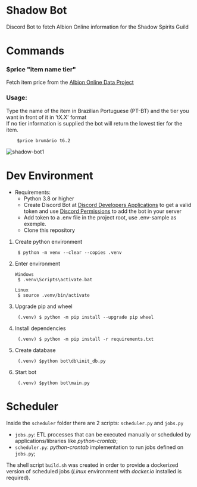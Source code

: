 # Shadow Bot
Discord Bot to fetch Albion Online information for the Shadow Spirits Guild 

# Commands
### $price "item name tier"

Fetch item price from the [Albion Online Data Project](https://www.albion-online-data.com/)

### Usage:

Type the name of the item in Brazilian Portuguese (PT-BT) and the tier you want in front of it in 'tX.X' format </br>
If no tier information is supplied the bot will return the lowest tier for the item.

```
    $price brumário t6.2
```
![shadow-bot1](https://user-images.githubusercontent.com/21298220/191596762-d332d892-4990-412a-9082-e607303362fb.PNG)

# Dev Environment

- Requirements:
  - Python 3.8 or higher
  - Create Discord Bot at [Discord Developers Applications](https://discord.com/developers/applications) to get a valid token and use [Discord Permissions](https://discordapi.com/permissions.html) to add the bot in your server
  - Add token to a .env file in the project root, use .env-sample as exemple.
  - Clone this repository

1) Create python environment
   ```
    $ python -m venv --clear --copies .venv
   ```
2) Enter environment 
   ```
   Windows
    $ .venv\Scripts\activate.bat

   Linux
    $ source .venv/bin/activate
   ```
3) Upgrade pip and wheel
   ```
    (.venv) $ python -m pip install --upgrade pip wheel
   ```

4) Install dependencies

   ```
    (.venv) $ python -m pip install -r requirements.txt
   ```

5) Create database
   ```
    (.venv) $python bot\db\init_db.py
   ```

6) Start bot
   ```
    (.venv) $python bot\main.py
   ```

# Scheduler
Inside the ``scheduler`` folder there are 2 scripts: ``scheduler.py`` and ``jobs.py``
- ``jobs.py``: ETL processes that can be executed manually or scheduled by applications/libraries like *python-crontab*;
- ``scheduler.py``: *python-crontab* implementation to run jobs defined on ``jobs.py``;

The shell script ``build.sh`` was created in order to provide a dockerized version of scheduled jobs (*Linux* environment with *docker.io* installed is required).